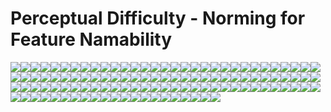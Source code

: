 Perceptual Difficulty - Norming for Feature Namability
================

![](analysis_files/figure-markdown_github/objects-1.png)![](analysis_files/figure-markdown_github/objects-2.png)![](analysis_files/figure-markdown_github/objects-3.png)![](analysis_files/figure-markdown_github/objects-4.png)![](analysis_files/figure-markdown_github/objects-5.png)![](analysis_files/figure-markdown_github/objects-6.png)![](analysis_files/figure-markdown_github/objects-7.png)![](analysis_files/figure-markdown_github/objects-8.png)![](analysis_files/figure-markdown_github/objects-9.png)![](analysis_files/figure-markdown_github/objects-10.png)![](analysis_files/figure-markdown_github/objects-11.png)![](analysis_files/figure-markdown_github/objects-12.png)![](analysis_files/figure-markdown_github/objects-13.png)![](analysis_files/figure-markdown_github/objects-14.png)![](analysis_files/figure-markdown_github/objects-15.png)![](analysis_files/figure-markdown_github/objects-16.png)![](analysis_files/figure-markdown_github/objects-17.png)![](analysis_files/figure-markdown_github/objects-18.png)![](analysis_files/figure-markdown_github/objects-19.png)![](analysis_files/figure-markdown_github/objects-20.png)![](analysis_files/figure-markdown_github/objects-21.png)![](analysis_files/figure-markdown_github/objects-22.png)![](analysis_files/figure-markdown_github/objects-23.png)![](analysis_files/figure-markdown_github/objects-24.png)![](analysis_files/figure-markdown_github/objects-25.png)![](analysis_files/figure-markdown_github/objects-26.png)![](analysis_files/figure-markdown_github/objects-27.png)![](analysis_files/figure-markdown_github/objects-28.png)![](analysis_files/figure-markdown_github/objects-29.png)![](analysis_files/figure-markdown_github/objects-30.png)![](analysis_files/figure-markdown_github/objects-31.png)![](analysis_files/figure-markdown_github/objects-32.png)![](analysis_files/figure-markdown_github/objects-33.png)![](analysis_files/figure-markdown_github/objects-34.png)![](analysis_files/figure-markdown_github/objects-35.png)![](analysis_files/figure-markdown_github/objects-36.png)![](analysis_files/figure-markdown_github/objects-37.png)![](analysis_files/figure-markdown_github/objects-38.png)![](analysis_files/figure-markdown_github/objects-39.png)![](analysis_files/figure-markdown_github/objects-40.png)![](analysis_files/figure-markdown_github/objects-41.png)![](analysis_files/figure-markdown_github/objects-42.png)![](analysis_files/figure-markdown_github/objects-43.png)![](analysis_files/figure-markdown_github/objects-44.png)![](analysis_files/figure-markdown_github/objects-45.png)![](analysis_files/figure-markdown_github/objects-46.png)![](analysis_files/figure-markdown_github/objects-47.png)![](analysis_files/figure-markdown_github/objects-48.png)![](analysis_files/figure-markdown_github/objects-49.png)![](analysis_files/figure-markdown_github/objects-50.png)![](analysis_files/figure-markdown_github/objects-51.png)![](analysis_files/figure-markdown_github/objects-52.png)![](analysis_files/figure-markdown_github/objects-53.png)![](analysis_files/figure-markdown_github/objects-54.png)![](analysis_files/figure-markdown_github/objects-55.png)![](analysis_files/figure-markdown_github/objects-56.png)![](analysis_files/figure-markdown_github/objects-57.png)![](analysis_files/figure-markdown_github/objects-58.png)![](analysis_files/figure-markdown_github/objects-59.png)![](analysis_files/figure-markdown_github/objects-60.png)![](analysis_files/figure-markdown_github/objects-61.png)![](analysis_files/figure-markdown_github/objects-62.png)![](analysis_files/figure-markdown_github/objects-63.png)![](analysis_files/figure-markdown_github/objects-64.png)![](analysis_files/figure-markdown_github/objects-65.png)![](analysis_files/figure-markdown_github/objects-66.png)![](analysis_files/figure-markdown_github/objects-67.png)![](analysis_files/figure-markdown_github/objects-68.png)![](analysis_files/figure-markdown_github/objects-69.png)![](analysis_files/figure-markdown_github/objects-70.png)![](analysis_files/figure-markdown_github/objects-71.png)![](analysis_files/figure-markdown_github/objects-72.png)![](analysis_files/figure-markdown_github/objects-73.png)![](analysis_files/figure-markdown_github/objects-74.png)![](analysis_files/figure-markdown_github/objects-75.png)![](analysis_files/figure-markdown_github/objects-76.png)![](analysis_files/figure-markdown_github/objects-77.png)![](analysis_files/figure-markdown_github/objects-78.png)![](analysis_files/figure-markdown_github/objects-79.png)![](analysis_files/figure-markdown_github/objects-80.png)![](analysis_files/figure-markdown_github/objects-81.png)![](analysis_files/figure-markdown_github/objects-82.png)![](analysis_files/figure-markdown_github/objects-83.png)![](analysis_files/figure-markdown_github/objects-84.png)![](analysis_files/figure-markdown_github/objects-85.png)![](analysis_files/figure-markdown_github/objects-86.png)![](analysis_files/figure-markdown_github/objects-87.png)![](analysis_files/figure-markdown_github/objects-88.png)![](analysis_files/figure-markdown_github/objects-89.png)![](analysis_files/figure-markdown_github/objects-90.png)![](analysis_files/figure-markdown_github/objects-91.png)![](analysis_files/figure-markdown_github/objects-92.png)![](analysis_files/figure-markdown_github/objects-93.png)![](analysis_files/figure-markdown_github/objects-94.png)![](analysis_files/figure-markdown_github/objects-95.png)![](analysis_files/figure-markdown_github/objects-96.png)![](analysis_files/figure-markdown_github/objects-97.png)![](analysis_files/figure-markdown_github/objects-98.png)![](analysis_files/figure-markdown_github/objects-99.png)![](analysis_files/figure-markdown_github/objects-100.png)![](analysis_files/figure-markdown_github/objects-101.png)![](analysis_files/figure-markdown_github/objects-102.png)![](analysis_files/figure-markdown_github/objects-103.png)![](analysis_files/figure-markdown_github/objects-104.png)![](analysis_files/figure-markdown_github/objects-105.png)![](analysis_files/figure-markdown_github/objects-106.png)![](analysis_files/figure-markdown_github/objects-107.png)![](analysis_files/figure-markdown_github/objects-108.png)![](analysis_files/figure-markdown_github/objects-109.png)![](analysis_files/figure-markdown_github/objects-110.png)![](analysis_files/figure-markdown_github/objects-111.png)![](analysis_files/figure-markdown_github/objects-112.png)![](analysis_files/figure-markdown_github/objects-113.png)![](analysis_files/figure-markdown_github/objects-114.png)
